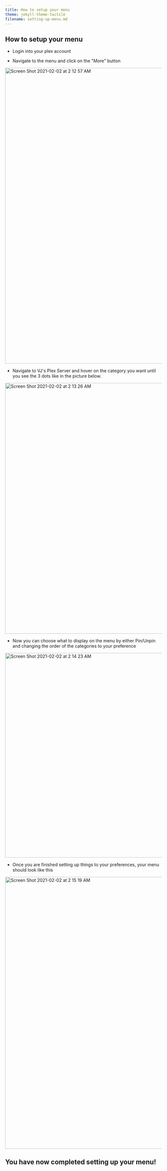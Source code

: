 ```yaml
---
title: How to setup your menu
theme: jekyll-theme-tactile
filename: setting-up-menu.md
--- 
```


## How to setup your menu

- Login into your plex account

- Navigate to the menu and click on the "More" button
<img width="950" alt="Screen Shot 2021-02-02 at 2 12 57 AM" src="https://user-images.githubusercontent.com/15919175/106566351-347cd880-64fe-11eb-8b71-e479900f4f5c.png">

- Navigate to VJ's Plex Server and hover on the category you want until you see the 3 dots like in the picture below.
<img width="805" alt="Screen Shot 2021-02-02 at 2 13 26 AM" src="https://user-images.githubusercontent.com/15919175/106566723-b1a84d80-64fe-11eb-9748-6554925a05eb.png">

- Now you can choose what to display on the menu by either Pin/Unpin and changing the order of the categories to your preference
<img width="657" alt="Screen Shot 2021-02-02 at 2 14 23 AM" src="https://user-images.githubusercontent.com/15919175/106566988-12d02100-64ff-11eb-80f8-401b413e73ce.png">

- Once you are finished setting up things to your preferences, your menu should look like this
<img width="873" alt="Screen Shot 2021-02-02 at 2 15 19 AM" src="https://user-images.githubusercontent.com/15919175/106567067-2ed3c280-64ff-11eb-8716-07d14dd21ad2.png">

## You have now completed setting up your menu!
